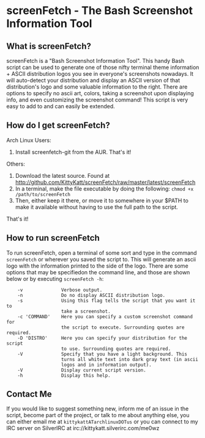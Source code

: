 screenFetch - The Bash Screenshot Information Tool
===============

What is screenFetch?
---------------------

screenFetch is a "Bash Screenshot Information Tool". This handy Bash 
script can be used to generate one of those nifty terminal theme 
information + ASCII distribution logos you see in everyone's screenshots
nowadays. It will auto-detect your distribution and display an ASCII
version of that distribution's logo and some valuable information to the
right. There are options to specify no ascii art, colors, taking a
screenshot upon displaying info, and even customizing the screenshot
command! This script is very easy to add to and can easily be extended.

How do I get screenFetch?
---------------------

Arch Linux Users:
1. Install screenfetch-git from the AUR. That's it!

Others:
1. Download the latest source.
   Found at http://github.com/KittyKatt/screenFetch/raw/master/latest/screenFetch
2. In a terminal, make the file executable by doing the following:
      `chmod +x /path/to/screenFetch`
3. Then, either keep it there, or move it to somewhere in your $PATH to make it
   available without having to use the full path to the script.

That's it!


How to run screenFetch
------------------------

To run screenFetch, open a terminal of some sort and type in the command `screenFetch`
or wherever you saved the script to. This will generate an ascii logo with the 
information printed to the side of the logo. There are some options that may be
specifiedon the command line, and those are shown below or by executing `screenFetch -h`:

        -v              Verbose output.
        -n              Do no display ASCII distribution logo.
        -s              Using this flag tells the script that you want it to
                        take a screenshot.
        -c 'COMMAND'    Here you can specify a custom screenshot command for
                        the script to execute. Surrounding quotes are required.
        -D 'DISTRO'     Here you can specify your distribution for the script
                        to use. Surrounding quotes are required.
        -V              Specify that you have a light background. This 
                        turns all white text into dark gray text (in ascii
                        logos and in information output).
        -V              Display current script version.
        -h              Display this help.


Contact Me
------------------------
If you would like to suggest something new, inform me of an issue in the
script, become part of the project, or talk to me about anything else,
you can either email me at `kittykattATarchlinuxDOTus` or you can connect
to my IRC server on SilverIRC at irc://kittykatt.silverirc.com/me0wz
